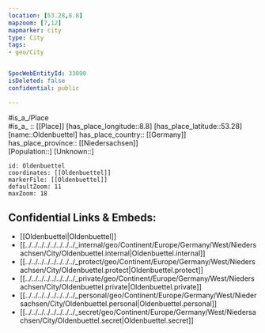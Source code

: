```yaml
---
location: [53.28,8.8] 
mapzoom: [7,12] 
mapmarker: city 
type: City
tags:
- geo/City


SpocWebEntityId: 33090
isDeleted: false
confidential: public

---
```

#is_a_/Place  
#is_a_ :: [[Place]] 
[has_place_longitude::8.8] 
[has_place_latitude::53.28] 
[name::Oldenbuettel] 
has_place_country:: [[Germany]]  
has_place_province:: [[Niedersachsen]]  
[Population::] 
[Unknown::] 


```leaflet
id: Oldenbuettel
coordinates: [[Oldenbuettel]] 
markerFile: [[Oldenbuettel]] 
defaultZoom: 11 
maxZoom: 18
```


## Confidential Links & Embeds: 
- [[Oldenbuettel|Oldenbuettel]]  
- [[../../../../../../../../_internal/geo/Continent/Europe/Germany/West/Niedersachsen/City/Oldenbuettel.internal|Oldenbuettel.internal]] 
- [[../../../../../../../../_protect/geo/Continent/Europe/Germany/West/Niedersachsen/City/Oldenbuettel.protect|Oldenbuettel.protect]] 
- [[../../../../../../../../_private/geo/Continent/Europe/Germany/West/Niedersachsen/City/Oldenbuettel.private|Oldenbuettel.private]] 
- [[../../../../../../../../_personal/geo/Continent/Europe/Germany/West/Niedersachsen/City/Oldenbuettel.personal|Oldenbuettel.personal]] 
- [[../../../../../../../../_secret/geo/Continent/Europe/Germany/West/Niedersachsen/City/Oldenbuettel.secret|Oldenbuettel.secret]] 
